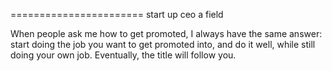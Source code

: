 ======================= start up ceo a field

When people ask me how to get promoted, I always have the same answer: start doing the job you want to get promoted into, and do it well, while still doing your own job. Eventually, the title will follow you.